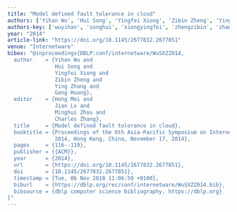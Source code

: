 ```yaml
---
title: "Model defined fault tolerance in cloud"
authors: ['Yihan Wu', 'Hui Song', 'Yingfei Xiong', 'Zibin Zheng', 'Ying Zhang 0012', 'Gang Huang 0001']
authors-key: ['wuyihan', 'songhui', 'xiongyingfei', 'zhengzibin', 'zhangying', 'huanggang']
year: "2014"
article-link: "https://doi.org/10.1145/2677832.2677851"
venue: "Internetware"
bibex: "@inproceedings{DBLP:conf/internetware/WuSXZZ014,
  author    = {Yihan Wu and
               Hui Song and
               Yingfei Xiong and
               Zibin Zheng and
               Ying Zhang and
               Gang Huang},
  editor    = {Hong Mei and
               Jian Lv and
               Minghui Zhou and
               Charles Zhang},
  title     = {Model defined fault tolerance in cloud},
  booktitle = {Proceedings of the 6th Asia-Pacific Symposium on Internetware, Internetware
               2014, Hong Kong, China, November 17, 2014},
  pages     = {116--119},
  publisher = {{ACM}},
  year      = {2014},
  url       = {https://doi.org/10.1145/2677832.2677851},
  doi       = {10.1145/2677832.2677851},
  timestamp = {Tue, 06 Nov 2018 11:06:50 +0100},
  biburl    = {https://dblp.org/rec/conf/internetware/WuSXZZ014.bib},
  bibsource = {dblp computer science bibliography, https://dblp.org}
}"
---
```

